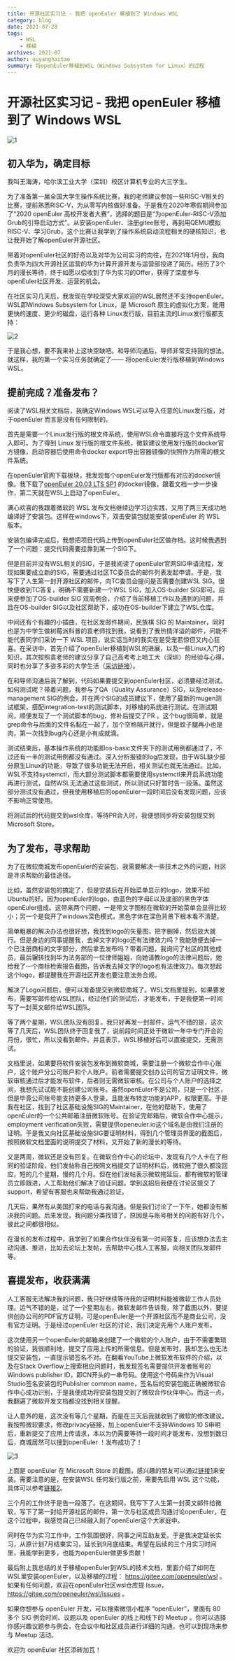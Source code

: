```yaml
---
title: 开源社区实习记 - 我把 openEuler 移植到了 Windows WSL
category: blog 
date: 2021-07-28
tags: 
    - WSL
    - 移植
archives: 2021-07
author: ouyanghaitao
summary: 将openEuler移植到WSL（Windows Subsystem for Linux）的过程
---
```


# 开源社区实习记 - 我把 openEuler 移植到了 Windows WSL

![1](https://gitee.com/ouyanghaitao/images/raw/master/1.png)

## 初入华为，确定目标

我叫王海涛，哈尔滨工业大学（深圳）校区计算机专业的大三学生。

为了准备第一届全国大学生操作系统比赛，我的老师建议参加一些RISC-V相关的比赛，提前熟悉RISC-V，为从零写内核做好准备。于是我在2020年寒假期间参加了“2020 openEuler 高校开发者大赛”，选择的题目是“为openEuler-RISC-V添加Grub的引导启动方式”。从安装openEuler、注册gitee账号，再到用QEMU模拟RISC-V、学习Grub，这个比赛让我学到了操作系统启动流程相关的硬核知识，也让我开始了解openEuler开源社区。

带着对openEuler社区的好奇以及对华为公司实习的向往，在2021年1月份，我向负责华为四大开源社区运营的华为计算开源开发与运营部投递了简历。经历了3个月的漫长等待，终于如愿以偿收到了华为实习的Offer，获得了深度参与openEuler社区开发、运营的机会。

在社区实习几天后，我发现在学校深受大家欢迎的WSL居然还不支持openEuler。WSL即Windows Subsystem for Linux，是 Microsoft 原生的虚拟化方案，能用更快的速度、更少的磁盘，运行各种 Linux发行版，目前主流的Linux发行版都支持：

![2](https://gitee.com/ouyanghaitao/images/raw/master/2.png)

于是我心想，要不我来补上这块空缺吧。和导师沟通后，导师非常支持我的想法。就这样，我的第一个实习任务就确定了—— 将openEuler发行版移植到Windows WSL。

## 提前完成？准备发布？

阅读了WSL相关文档后，我确定Windows WSL可以导入任意的Linux发行版，对于openEuler 而言是没有任何限制的。

首先是需要一个Linux发行版的根文件系统，使用WSL命令直接将这个文件系统导入即可。为了得到 Linux 发行版的根文件系统，微软建议使用发行版的docker官方镜像，启动容器后使用命令docker export导出容器镜像的快照作为所需的根文件系统。

在openEuler官网下载板块，我发现每个openEuler发行版都有对应的docker镜像。我下载了[openEuler 20.03 LTS SP1](https://repo.openeuler.org/openEuler-20.03-LTS-SP1/docker_img/x86_64/) 的docker镜像，跟着文档一步一步操作，第二天就在WSL上启动了openEuler。

满心欢喜的我跟着微软的 WSL 发布文档继续边学习边实践，又用了两三天成功地编译好了安装包。这样在windows下，双击安装包就能安装openEuler 的 WSL 版本。

安装包编译完成后，我想把项目代码上传到openEuler社区做存档。这时候我遇到了一个问题：提交代码需要挂靠到某一个SIG下。

但是目前并没有WSL相关的SIG，于是我阅读了openEuler官网SIG申请流程，发现如果要成立新的SIG，需要通过社区TC委员会的邮件列表发起申请。于是，我写下了人生第一封开源社区的邮件，向TC委员会提问是否需要创建WSL SIG。很快便收到TC答复，明确不需要新建一个WSL SIG，加入OS-builder SIG即可。后来便参加了OS-builder SIG 双周例会，介绍了当前移植工作以及遇到的问题，并且在OS-builder SIG以及社区帮助下，成功在OS-builder下建立了WSL仓库。

中间还有个有趣的小插曲，在社区发邮件期间，民族棋 SIG 的 Maintainer，同时也是为中学生做树莓派科普的袁老师找到我，说看到了我热情洋溢的邮件，问能不能代表同学们采访一下 WSL 项目，说实话当时的我实在是受宠若惊但又内心狂喜。在采访中，首先介绍了openEuler移植到WSL的进展，以及一些Linux入门的知识，其次按照袁老师的建议分享了自己高考考上哈工大（深圳）的经验与心得，同时也分享了多姿多彩的大学生活（[采访链接](https://gitee.com/yuandj/siger/blob/master/%E7%AC%AC10%E6%9C%9F%20%E5%8D%97%E5%BE%81%E5%8C%97%E6%88%98%EF%BC%88%E4%B8%8A12%EF%BC%89.md#%E4%B8%80%E5%B0%81%E9%9D%A2%E6%95%85%E4%BA%8B%E9%98%B3%E5%85%89%E6%B5%B7%E6%B6%9B)）。

在和导师沟通后我了解到，代码如果要提交到openEuler社区，必须要经过测试。如何测试呢？带着问题，我参与了QA（Quality Assurance）SIG，以及release-management SIG的例会，并在两个SIG的成员建议下，使用了最新的mugen测试框架，搭配integration-test的测试脚本，对移植的系统进行测试。在测试期间，顺便发现了一个测试脚本的bug，修补后提交了PR 。这个bug很简单，就是grep命令与后面的文件名黏在一起了，加个空格隔开就行，但是蚊子腿再小也是肉，第一次找到bug内心还是小有成就滴。

测试结束后，基本操作系统的功能即os-basic文件夹下的测试用例都通过了，不过还有一半的测试用例都没有通过。深入分析报错的log后发现，由于WSL缺少部分原生Linux的功能，导致了很多功能无法开启，相关测试也就无法通过。比如，WSL不支持systemctl，而大部分测试脚本都需要使用systemctl来开启系统功能再进行测试，自然WSL无法通过这些测试，所以测试只好暂时告一段落。虽然这部分测试没有通过，但我使用移植后的openEuler一段时间后没有发现问题，应该不影响正常使用。

将测试后的代码提交到wsl仓库，等待PR合入时，我便想同步将安装包提交到Microsoft Store。

## 为了发布，寻求帮助

为了在微软商城发布openEuler的安装包，我需要解决一些技术之外的问题，社区是寻求帮助的最佳途径。

比如，虽然安装包的搞定了，但是安装后在开始菜单显示的logo，效果不如Ubuntu的好。因为openEuler的logo，由蓝色的字母E以及底部的黑色字体openEuler组成。这带来两个问题，一是带文字图标在微软的开始菜单会显得比较小；另一个是我开了windows深色模式，黑色字体在深色背景下根本看不清楚。

简单粗暴的解决办法也很好想，我找到logo的矢量图，把字删掉，然后放大就行。但是身边的同事提醒我，去掉文字的logo还有法律效力吗？我能随便去掉一个已注册商标的文字部分，然后拿去发布吗？带着问题，我询问了社区的其他成员，最后辗转找到华为法务部的一位律师姐姐，向她请教logo的法律问题后，她给我了一个商标检索报告截图，告诉我去掉文字的logo也有法律效力。每次想起这个logo，都提醒我在开源社区开发也要注意法务合规。

解决了Logo问题后，便可以准备提交到微软商城了。WSL文档里提到，如果要发布，需要写邮件给WSL团队，经过他们的测试后，才能发布，于是我便第一时间写了一封英文邮件给WSL团队。

等了两个星期，WSL团队没有回复。我只好再发一封邮件，运气不错的是，这次等了几天后，WSL团队终于回复我了，说前段时间正处于微软一年中专门开会的月份，很忙，所以没看到邮件。并且表示，WSL移植好后可以直接提交，无需测试。

文档里说，如果要将软件安装包发布到微软商城，需要注册一个微软合作中心账户，这个账户分公司账户和个人账户。前者需要提交创办公司的官方证明文件，微软审核通过后才能发布软件，后者则无需微软审核。在公司与个人账户的选择之间，我想先试试能不能创建公司账号。虽然openEuler不是公司，只是一个社区，但是毕竟公司账号能支持更多人登录，且能发布特定功能的APP，权限更高。于是我在社区，找到了社区基础设施SIG的Maintainer，在他的帮助下，使用了openEuler的一个公共邮箱注册微软账号。在验证完邮箱后，微软合作中心提示，employment verification失败，需要提供openeuler.io这个域名是由我们注册的证明。于是我又向社区基础设施SIG要证明材料，得到几个管理员界面的截图后，按照微软文档里面的说明提交了材料，又开始了新的漫长的等待。

又是两周，微软还是没有回复。在微软合作中心的论坛中，发现有几个人卡在了相同的验证阶段，他们发帖称自己按照文档提交了证明材料后，微软拖了很久都没回应，短的几个星期，慢的几个月。但在他们发帖表示微软拖延后，都有微软的管理员立即跟进，人工帮助他们解决了验证问题。学到这招后我便在讨论区提交了support，希望有客服也来帮助我通过验证。

几天后，果然有从美国打来的电话与我沟通。但是我们讨论了一下午，她都没有解决我的问题。后来发现，我问题分类找错了，原因是与账号相关的问题有好几个，彼此之间都很相似。

在漫长的发布过程中，我学到了如果合作伙伴没有第一时间答复，应该想办法去主动沟通、推进，比如去论坛上发帖，去帮助中心找人工客服，向相关团队发邮件等。

## 喜提发布，收获满满

人工客服无法解决我的问题，我只好继续等待我的证明材料能被微软工作人员处理。运气不错的是，过了一个星期左右，微软发邮件告诉我，除了截图以外，要提供创办公司的PDF官方证明，可是openEuler是一个开源社区而不是商业公司，没有官方证明。于是经过openEuler 社区的讨论，我们决定先用个人账户发布。

这次使用另一个openEuler的邮箱来创建了一个微软的个人账户，由于不需要繁琐的验证，我很顺利地，提交了应用上传的所需信息。但是发布时，我却怎么也无法提交安装包，一直提示错签名不对。在翻看YouTube上微软发布软件的介绍，以及在Stack Overflow上搜索相应问题时，我发现签名需要提供开发者账号的Windows publisher ID，即CN开头的一串号码。使用这个号码来作为Visual Studio签名安装包的Publisher common name，签名后的安装包能正确被微软合作中心成功识别，于是我便成功将安装包提交到了微软合作伙伴中心。而这一点，我翻遍了微软开发文档都没找到相关提醒。

让人意外的是，这次没有等几个星期，而是在三天后我就收到了微软的修改建议。我按照微软要求，修改privacy链接，加上openEuler不支持Windows 10 S申明后，重新提交了应用上传请求，本以为仍需要等待一段时间才能发布，没想到数日后，商城居然可以搜到openEuler ！发布成功了！

![3](https://gitee.com/ouyanghaitao/images/raw/master/3.png)

上面是 openEuler 在 Microsoft Store 的截图，感兴趣的朋友可以通过[链接1](https://www.microsoft.com/zh-cn/p/openeuler/9ngf0q0xp03d?rtc=1&activetab=pivot:overviewtab)来安装。需要注意的是，在安装WSL 任何发行版之前，需要先启用 WSL 这个功能，具体可以参考[链接2](https://gitee.com/openeuler/wsl)。

三个月的工作终于是告一段落了。在这期间，我写下了人生第一封英文邮件给微软，写下了第一封给开源社区的邮件，第一次与社区成员沟通讨论openEuler，在这个过程中，我感觉自己已经融入到了openEuler这个大家庭中。

同时在华为实习工作中，工作氛围很好，同事之间互助友爱。于是我决定延长实习，从原计划7月结束实习，延长到9月底结束。希望在后续的三个月实习时间里，我能学到更多，也能为openEuler做更多贡献！

最后附上我总结的关于移植openEuler到WSL的技术文档，里面介绍了如何在WSL里安装openEuler，以及移植的过程：
https://gitee.com/openeuler/wsl 。如果有任何问题，欢迎在openEuler社区wsl仓库提 Issue，https://gitee.com/openeuler/wsl/issues 。

如果你想参与 openEuler 开发，可以搜索微信小程序 “openEuler”，里面有 80 多个 SIG 例会时间、议题以及 openEuler 的线上和线下的 Meetup 。你可以选择你感兴趣议题参与例会，在会议中和社区成员进行详细的沟通，也可以到现场来参与 Meetup 活动。

欢迎为 openEuler 社区添砖加瓦！